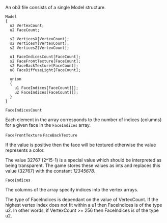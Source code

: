 An ob3 file consists of a single Model structure.

```
Model
{
  u2 VertexCount;
  u2 FaceCount;
  
  s2 VerticesX[VertexCount];
  s2 VerticesY[VertexCount];
  s2 VerticesZ[VertexCount];
  
  u1 FaceIndicesCount[FaceCount];
  s2 FaceFrontTexture[FaceCount];
  s2 FaceBackTexture[FaceCount];
  u8 FaceDiffuseLight[FaceCount];
  
  union
  {
    u1 FaceIndices[FaceCount][];
    u2 FaceIndices[FaceCount][];
  }
}
```

``
FaceIndicesCount
``

Each element in the array corresponds to the number of indices (columns) for a given face in the `FaceIndices` array.

`FaceFrontTexture` `FaceBackTexture`

If the value is positive then the face will be textured otherwise the value represents a color.

The value 32767 (2^15-1) is a special value which should be interpreted as being transparent.
The game stores these values as ints and replaces this value (32767) with the constant *12345678*.

``
FaceIndices
``

The columns of the array specify indices into the vertex arrays.

The type of FaceIndices is dependant on the value of VertexCount.
If the highest vertex index does not fit within a u1 then FaceIndices is of the type u2.
In other words, if VertexCount >= 256 then FaceIndices is of the type u2.
